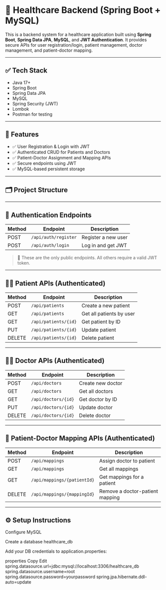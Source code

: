 # 🏥 Healthcare Backend (Spring Boot + MySQL)

This is a backend system for a healthcare application built using **Spring Boot**, **Spring Data JPA**, **MySQL**, and **JWT Authentication**. It provides secure APIs for user registration/login, patient management, doctor management, and patient-doctor mapping.

---

## ✅ Tech Stack

- Java 17+
- Spring Boot
- Spring Data JPA
- MySQL
- Spring Security (JWT)
- Lombok
- Postman for testing

---

## 🧾 Features

- ✅ User Registration & Login with JWT
- ✅ Authenticated CRUD for Patients and Doctors
- ✅ Patient-Doctor Assignment and Mapping APIs
- ✅ Secure endpoints using JWT
- ✅ MySQL-based persistent storage

---

## 🗂️ Project Structure


---

## 🔐 Authentication Endpoints

| Method | Endpoint             | Description            |
|--------|----------------------|------------------------|
| POST   | `/api/auth/register` | Register a new user    |
| POST   | `/api/auth/login`    | Log in and get JWT     |

> 📌 These are the only public endpoints. All others require a valid JWT token.

---

## 🧑‍⚕️ Patient APIs (Authenticated)

| Method | Endpoint             | Description              |
|--------|----------------------|--------------------------|
| POST   | `/api/patients`      | Create a new patient     |
| GET    | `/api/patients`      | Get all patients by user |
| GET    | `/api/patients/{id}` | Get patient by ID        |
| PUT    | `/api/patients/{id}` | Update patient           |
| DELETE | `/api/patients/{id}` | Delete patient           |

---

## 🧑‍⚕️ Doctor APIs (Authenticated)

| Method | Endpoint             | Description        |
|--------|----------------------|--------------------|
| POST   | `/api/doctors`       | Create new doctor  |
| GET    | `/api/doctors`       | Get all doctors    |
| GET    | `/api/doctors/{id}`  | Get doctor by ID   |
| PUT    | `/api/doctors/{id}`  | Update doctor      |
| DELETE | `/api/doctors/{id}`  | Delete doctor      |

---

## 🔗 Patient-Doctor Mapping APIs (Authenticated)

| Method | Endpoint                     | Description                        |
|--------|------------------------------|------------------------------------|
| POST   | `/api/mappings`              | Assign doctor to patient           |
| GET    | `/api/mappings`              | Get all mappings                   |
| GET    | `/api/mappings/{patientId}`  | Get mappings for a patient         |
| DELETE | `/api/mappings/{mappingId}`  | Remove a doctor-patient mapping    |

---

## ⚙️ Setup Instructions


Configure MySQL

Create a database healthcare_db

Add your DB credentials to application.properties:

properties
Copy
Edit
spring.datasource.url=jdbc:mysql://localhost:3306/healthcare_db
spring.datasource.username=root
spring.datasource.password=yourpassword
spring.jpa.hibernate.ddl-auto=update
